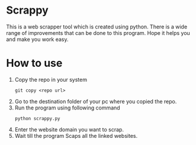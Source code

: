 # Scrappy
This is a web scrapper tool which is created using python. There is a wide range of improvements that can be done to this program. Hope it helps you and make you work easy.

# How to use
1) Copy the repo in your system
   ```
   git copy <repo url>
   ```
3) Go to the destination folder of your pc where you copied the repo.
4) Run the program using following command
   ```
   python scrappy.py
   ```
5) Enter the website domain you want to scrap.
6) Wait till the program Scaps all the linked websites.
